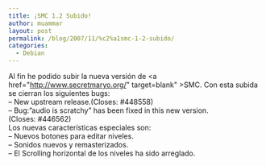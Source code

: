 ```yaml
---
title: ¡SMC 1.2 Subido!
author: muammar
layout: post
permalink: /blog/2007/11/%c2%a1smc-1-2-subido/
categories:
  - Debian
---
```

Al fin he podido subir la nueva versión de <a href="http://www.secretmaryo.org/" target=blank" >SMC</a>. Con esta subida se cierran los siguientes bugs:  
&#8211; New upstream release.(Closes: #448558)  
&#8211; Bug:&#8221;audio is scratchy&#8221; has been fixed in this new version.  
(Closes: #446562)  
Los nuevas características especiales son:  
&#8211; Nuevos botones para editar niveles.  
&#8211; Sonidos nuevos y remasterizados.  
&#8211; El Scrolling horizontal de los niveles ha sido arreglado.
